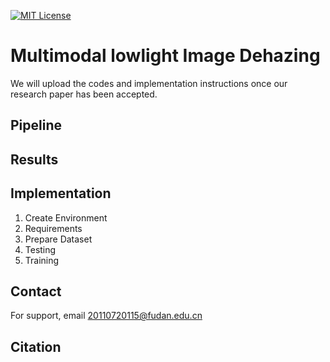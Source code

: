 


[![MIT License](https://img.shields.io/badge/License-MIT-green.svg)](https://choosealicense.com/licenses/mit/)



# Multimodal lowlight Image Dehazing

We will upload the codes and implementation instructions once our research paper has been accepted.

 

## Pipeline

## Results

## Implementation 
1. Create Environment
2. Requirements
3. Prepare Dataset
4. Testing
5. Training

## Contact

For support, email 20110720115@fudan.edu.cn


## Citation




